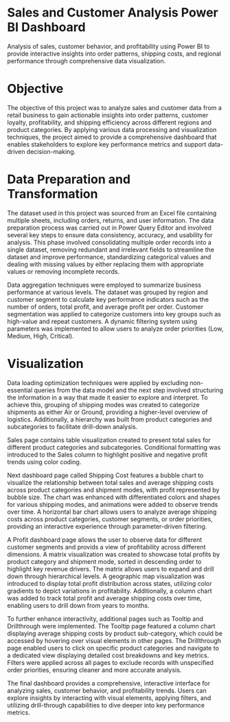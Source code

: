 # Sales and Customer Analysis Power BI Dashboard
Analysis of sales, customer behavior, and profitability using Power BI to provide interactive insights into order patterns, shipping costs, and regional performance through comprehensive data visualization.
# Objective
The objective of this project was to analyze sales and customer data from a retail business to gain actionable insights into order patterns, customer loyalty, profitability, and shipping efficiency across different regions and product categories. By applying various data processing and visualization techniques, the project aimed to provide a comprehensive dashboard that enables stakeholders to explore key performance metrics and support data-driven decision-making.

# Data Preparation and Transformation
The dataset used in this project was sourced from an Excel file containing multiple sheets, including orders, returns, and user information. The data preparation process was carried out in Power Query Editor and involved several key steps to ensure data consistency, accuracy, and usability for analysis. This phase involved consolidating multiple order records into a single dataset, removing redundant and irrelevant fields to streamline the dataset and improve performance, standardizing categorical values and dealing with missing values by either replacing them with appropriate values or removing incomplete records. 

Data aggregation techniques were employed to summarize business performance at various levels. The dataset was grouped by region and customer segment to calculate key performance indicators such as the number of orders, total profit, and average profit per order. Customer segmentation was applied to categorize customers into key groups such as high-value and repeat customers. A dynamic filtering system using parameters was implemented to allow users to analyze order priorities (Low, Medium, High, Critical). 

# Visualization
Data loading optimization techniques were applied by excluding non-essential queries from the data model and the next step involved structuring the information in a way that made it easier to explore and interpret. To achieve this, grouping of shipping modes was created to categorize shipments as either Air or Ground, providing a higher-level overview of logistics. Additionally, a hierarchy was built from product categories and subcategories to facilitate drill-down analysis.

Sales page contains table visualization created to present total sales for different product categories and subcategories. Conditional formatting was introduced to the Sales column to highlight positive and negative profit trends using color coding.

Next dashboard page called Shipping Cost features a bubble chart to visualize the relationship between total sales and average shipping costs across product categories and shipment modes, with profit represented by bubble size. The chart was enhanced with differentiated colors and shapes for various shipping modes, and animations were added to observe trends over time. A horizontal bar chart allows users to analyze average shipping costs across product categories, customer segments, or order priorities, providing an interactive experience through parameter-driven filtering.

A Profit dashboard page allows the user to observe data for different customer segments and provids a view of profitability across different dimensions. A matrix visualization was created to showcase total profits by product category and shipment mode, sorted in descending order to highlight key revenue drivers. The matrix allows users to expand and drill down through hierarchical levels. A geographic map visualization was introduced to display total profit distribution across states, utilizing color gradients to depict variations in profitability. Additionally, a column chart was added to track total profit and average shipping costs over time, enabling users to drill down from years to months.

To further enhance interactivity, additional pages such as Tooltip and Drillthrough were implemented. The Tooltip page featured a column chart displaying average shipping costs by product sub-category, which could be accessed by hovering over visual elements in other pages. The Drillthrough page enabled users to click on specific product categories and navigate to a dedicated view displaying detailed cost breakdowns and key metrics. Filters were applied across all pages to exclude records with unspecified order priorities, ensuring cleaner and more accurate analysis.

The final dashboard provides a comprehensive, interactive interface for analyzing sales, customer behavior, and profitability trends. Users can explore insights by interacting with visual elements, applying filters, and utilizing drill-through capabilities to dive deeper into key performance metrics.


